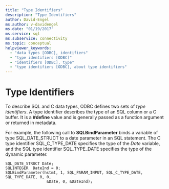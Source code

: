 ```yaml
---
title: "Type Identifiers"
description: "Type Identifiers"
author: David-Engel
ms.author: v-davidengel
ms.date: "01/19/2017"
ms.service: sql
ms.subservice: connectivity
ms.topic: conceptual
helpviewer_keywords:
  - "data types [ODBC], identifiers"
  - "type identifiers [ODBC]"
  - "identifiers [ODBC], type"
  - "type identifiers [ODBC], about type identifiers"
---
```

# Type Identifiers
To describe SQL and C data types, ODBC defines two sets of *type identifiers*. A type identifier describes the type of an SQL column or a C buffer. It is a **#define** value and is generally passed as a function argument or returned in metadata.  
  
 For example, the following call to **SQLBindParameter** binds a variable of type SQL_DATE_STRUCT to a date parameter in an SQL statement. The C type identifier SQL_C_TYPE_DATE specifies the type of the *Date* variable, and the SQL type identifier SQL_TYPE_DATE specifies the type of the dynamic parameter.  
  
```  
SQL_DATE_STRUCT Date;  
SQLINTEGER  DateInd = 0;  
SQLBindParameter(hstmt, 1, SQL_PARAM_INPUT, SQL_C_TYPE_DATE, SQL_TYPE_DATE, 0, 0,  
                  &Date, 0, &DateInd);  
```
